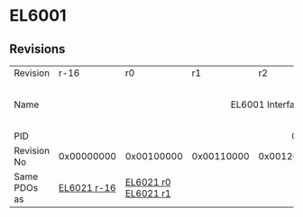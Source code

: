 # EL6001

## Revisions
<table>
<tr>
<td>Revision</td>
<td>r-16</td>
<td>r0</td>
<td>r1</td>
<td>r2</td>
<td>r3</td>
<td>r4</td>
<td>r5</td>
<td>r9979</td>
</tr>
<tr>
<td>Name</td>
<td colspan=7 align="center">EL6001 Interface (RS232)</td>
<td>EL6001 Interface (RS232) (15 Byte)</td>
</tr>
<tr>
<td>PID</td>
<td colspan=8 align="center">0x17713052</td>
</tr>
<tr>
<td>Revision No</td>
<td>0x00000000</td>
<td>0x00100000</td>
<td>0x00110000</td>
<td>0x00120000</td>
<td>0x00130000</td>
<td>0x00140000</td>
<td>0x00150000</td>
<td>0x270b0000</td>
</tr>
<tr>
<td>Same PDOs as</td>
<td><a href="EL6021.md">EL6021 r-16</a></td>
<td><a href="EL6021.md">EL6021 r0</a><br/><a href="EL6021.md">EL6021 r1</a></td>
<td colspan=6 align="center"></td>
</tr>
</table>
